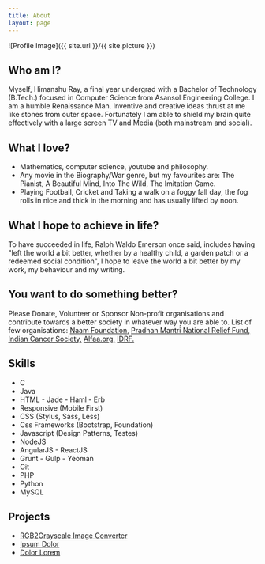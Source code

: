 ```yaml
---
title: About
layout: page
---
```

![Profile Image]({{ site.url }}/{{ site.picture }})

<h2>Who am I?</h2>
<p>Myself, Himanshu Ray, a final year undergrad with a Bachelor of Technology (B.Tech.) focused in Computer Science from Asansol Engineering College. I am a humble Renaissance Man. Inventive and creative ideas thrust at me like stones from outer space. Fortunately I am able to shield my brain quite effectively with a large screen TV and Media (both mainstream and social).</p>

<h2>What I love?</h2>
<ul>
	<li>Mathematics, computer science, youtube and philosophy.</li> 
	<li>Any movie in the Biography/War genre, but my favourites are: The Pianist, A Beautiful Mind, Into The Wild, The Imitation Game. </li>
	<li>Playing Football, Cricket and Taking a walk on a foggy fall day, the fog rolls in nice and thick in the morning and has usually 	lifted by noon.</li>
</ul>	

<h2>What I hope to achieve in life?</h2>
<p>To have succeeded in life, Ralph Waldo Emerson once said, includes having "left the world a bit better, whether by a healthy child, a garden patch or a redeemed social condition", I hope to leave the world a bit better by my work, my behaviour and my writing.</p>

<h2>You want to do something better?</h2>
<p>Please Donate, Volunteer or Sponsor Non-profit organisations and contribute towards a better society in whatever way you are able to. List of few organisations:  <a href="http://naammh.org/about-us/" target="_blank">Naam Foundation,</a>
							<a href="https://www.pmnrf.gov.in/payform.php" target="_blank"> Pradhan Mantri National Relief Fund,</a>
							<a href="http://www.indiancancersociety.org/how-you-can-help/donate.aspx" target="_blank"> Indian Cancer Society,</a>
							<a href="alfaa.org" target="_blank"> Alfaa.org,</a> 
							<a href="http://www.idrf.org/ngo-manav-seva-sansthan/" target="_blank"> IDRF.</a>
</p>

<h2>Skills</h2>

<ul class="skill-list">
	<li>C</li>
	<li>Java</li>
	<li>HTML - Jade - Haml - Erb</li>
	<li>Responsive (Mobile First)</li>
	<li>CSS (Stylus, Sass, Less)</li>
	<li>Css Frameworks (Bootstrap, Foundation)</li>
	<li>Javascript (Design Patterns, Testes)</li>
	<li>NodeJS</li>
	<li>AngularJS - ReactJS</li>
	<li>Grunt - Gulp - Yeoman</li>
	<li>Git</li>
	<li>PHP</li>
	<li>Python</li>
	<li>MySQL</li>
</ul>

<h2>Projects</h2>

<ul>
	<li><a href="https://github.com/">RGB2Grayscale Image Converter</a></li>
	<li><a href="https://github.com/">Ipsum Dolor</a></li>
	<li><a href="https://github.com/">Dolor Lorem</a></li>
</ul>

